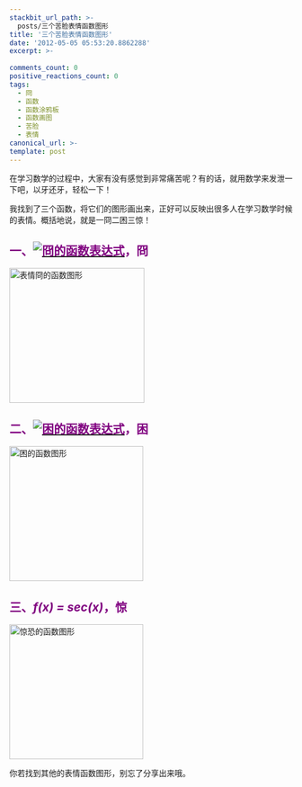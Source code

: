 ```yaml
---
stackbit_url_path: >-
  posts/三个苦脸表情函数图形
title: '三个苦脸表情函数图形'
date: '2012-05-05 05:53:20.8862288'
excerpt: >-
  
comments_count: 0
positive_reactions_count: 0
tags: 
  - 冏
  - 函数
  - 函数涂鸦板
  - 函数画图
  - 苦脸
  - 表情
canonical_url: >-
template: post
---
```

<p>在学习数学的过程中，大家有没有感觉到非常痛苦呢？有的话，就用数学来发泄一下吧，以牙还牙，轻松一下！</p>  <p>我找到了三个函数，将它们的图形画出来，正好可以反映出很多人在学习数学时候的表情。概括地说，就是一冏二困三惊！</p>  <h2><font color="#800080">一、</font><a title="冏的函数表达式" href="http://www.zizhujy.com/zh-CN/FunctionGrapher?fn=y%20=%20(2x%5E2-x%5E2+1)/(x%5E2-4);&amp;xMin=-6&amp;xMax=6&amp;yMin=-6&amp;yMax=6&amp;tMin=0&amp;tMax=2*PI" target="_blank"><font color="#800080"><img style="border-bottom: 0px; border-left: 0px; border-top: 0px; border-right: 0px" title="冏的函数表达式" border="0" alt="冏的函数表达式" src="http://www.zizhujy.com/blog/image.axd?picture=image_149.png" /></font></a><font color="#800080">，冏</font></h2>  <p><a title="表情冏的函数图形" href="http://www.zizhujy.com/zh-CN/FunctionGrapher?fn=y%20=%20(2x%5E2-x%5E2+1)/(x%5E2-4);&amp;xMin=-6&amp;xMax=6&amp;yMin=-6&amp;yMax=6&amp;tMin=0&amp;tMax=2*PI" target="_blank"><img style="border-bottom: 0px; border-left: 0px; display: inline; border-top: 0px; border-right: 0px" title="表情冏的函数图形" border="0" alt="表情冏的函数图形" src="http://www.zizhujy.com/blog/image.axd?picture=image_517.png" width="240" height="240" /></a> </p>  <h2><font color="#800080">二、</font><a title="困的函数表达式" href="http://www.zizhujy.com/zh-CN/FunctionGrapher?fn=y%20=%20(4x%5E2+5x-1)/(x%5E2+x-3);&amp;xMin=-6.565759012939864&amp;xMax=5.434240987060134&amp;yMin=-3.397435897435896&amp;yMax=8.602564102564097&amp;tMin=0&amp;tMax=2*PI" target="_blank"><font color="#800080"><img style="border-bottom: 0px; border-left: 0px; border-top: 0px; border-right: 0px" title="困的函数表达式" border="0" alt="困的函数表达式" src="http://www.zizhujy.com/blog/image.axd?picture=image_152.png" /></font></a><font color="#800080">，困</font></h2>  <p><a title="困的函数图形" href="http://www.zizhujy.com/zh-CN/FunctionGrapher?fn=y%20=%20(4x%5E2+5x-1)/(x%5E2+x-3);&amp;xMin=-6.565759012939864&amp;xMax=5.434240987060134&amp;yMin=-3.397435897435896&amp;yMax=8.602564102564097&amp;tMin=0&amp;tMax=2*PI" target="_blank"><img style="border-bottom: 0px; border-left: 0px; display: inline; border-top: 0px; border-right: 0px" title="困的函数图形" border="0" alt="困的函数图形" src="http://www.zizhujy.com/blog/image.axd?picture=image_518.png" width="238" height="240" /></a> </p>  <h2><font color="#800080">三、<em>f(x) = sec(x)</em>，惊</font></h2>  <p><a title="学习数学的表情三：惊恐" href="http://www.zizhujy.com/zh-CN/FunctionGrapher?fn=y%20=%20sec(x);%0A&amp;xMin=-0.8894983901829101&amp;xMax=7.1105016098170895&amp;yMin=-4.829059829059824&amp;yMax=3.1709401709401717&amp;tMin=0&amp;tMax=2*PI" target="_blank"><img style="border-bottom: 0px; border-left: 0px; display: inline; border-top: 0px; border-right: 0px" title="惊恐的函数图形" border="0" alt="惊恐的函数图形" src="http://www.zizhujy.com/blog/image.axd?picture=image_519.png" width="238" height="240" /></a> </p>  <p></p>  <p></p>  <p></p>  <p>你若找到其他的表情函数图形，别忘了分享出来哦。</p>